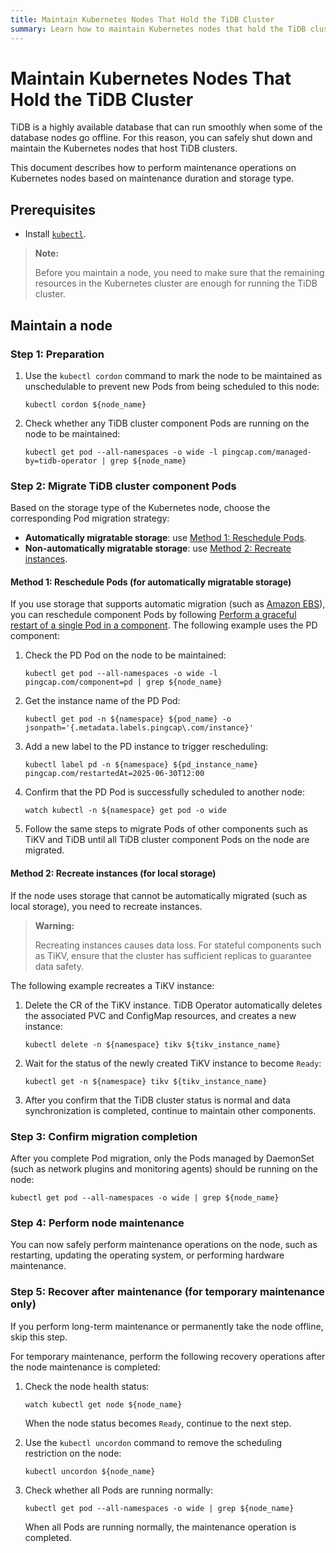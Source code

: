 ```yaml
---
title: Maintain Kubernetes Nodes That Hold the TiDB Cluster
summary: Learn how to maintain Kubernetes nodes that hold the TiDB cluster.
---
```


# Maintain Kubernetes Nodes That Hold the TiDB Cluster

TiDB is a highly available database that can run smoothly when some of the database nodes go offline. For this reason, you can safely shut down and maintain the Kubernetes nodes that host TiDB clusters.

This document describes how to perform maintenance operations on Kubernetes nodes based on maintenance duration and storage type.

## Prerequisites

- Install [`kubectl`](https://kubernetes.io/docs/tasks/tools/).

> **Note:**
>
> Before you maintain a node, you need to make sure that the remaining resources in the Kubernetes cluster are enough for running the TiDB cluster.

## Maintain a node

### Step 1: Preparation

1. Use the `kubectl cordon` command to mark the node to be maintained as unschedulable to prevent new Pods from being scheduled to this node:

    ```shell
    kubectl cordon ${node_name}
    ```

2. Check whether any TiDB cluster component Pods are running on the node to be maintained:

    ```shell
    kubectl get pod --all-namespaces -o wide -l pingcap.com/managed-by=tidb-operator | grep ${node_name}
    ```

### Step 2: Migrate TiDB cluster component Pods

Based on the storage type of the Kubernetes node, choose the corresponding Pod migration strategy:

- **Automatically migratable storage**: use [Method 1: Reschedule Pods](#method-1-reschedule-pods-for-automatically-migratable-storage).
- **Non-automatically migratable storage**: use [Method 2: Recreate instances](#method-2-recreate-instances-for-local-storage).

#### Method 1: Reschedule Pods (for automatically migratable storage)

If you use storage that supports automatic migration (such as [Amazon EBS](https://aws.amazon.com/ebs/)), you can reschedule component Pods by following [Perform a graceful restart of a single Pod in a component](restart-a-tidb-cluster.md#perform-a-graceful-restart-of-a-single-pod-in-a-component). The following example uses the PD component:

1. Check the PD Pod on the node to be maintained:

    ```shell
    kubectl get pod --all-namespaces -o wide -l pingcap.com/component=pd | grep ${node_name}
    ```

2. Get the instance name of the PD Pod:

    ```shell
    kubectl get pod -n ${namespace} ${pod_name} -o jsonpath='{.metadata.labels.pingcap\.com/instance}'
    ```

3. Add a new label to the PD instance to trigger rescheduling:

    ```shell
    kubectl label pd -n ${namespace} ${pd_instance_name} pingcap.com/restartedAt=2025-06-30T12:00
    ```

4. Confirm that the PD Pod is successfully scheduled to another node:

    ```shell
    watch kubectl -n ${namespace} get pod -o wide
    ```

5. Follow the same steps to migrate Pods of other components such as TiKV and TiDB until all TiDB cluster component Pods on the node are migrated.

#### Method 2: Recreate instances (for local storage)

If the node uses storage that cannot be automatically migrated (such as local storage), you need to recreate instances.

> **Warning:**
>
> Recreating instances causes data loss. For stateful components such as TiKV, ensure that the cluster has sufficient replicas to guarantee data safety.

The following example recreates a TiKV instance:

1. Delete the CR of the TiKV instance. TiDB Operator automatically deletes the associated PVC and ConfigMap resources, and creates a new instance:

    ```shell
    kubectl delete -n ${namespace} tikv ${tikv_instance_name}
    ```

2. Wait for the status of the newly created TiKV instance to become `Ready`:

    ```shell
    kubectl get -n ${namespace} tikv ${tikv_instance_name}
    ```

3. After you confirm that the TiDB cluster status is normal and data synchronization is completed, continue to maintain other components.

### Step 3: Confirm migration completion

After you complete Pod migration, only the Pods managed by DaemonSet (such as network plugins and monitoring agents) should be running on the node:

```shell
kubectl get pod --all-namespaces -o wide | grep ${node_name}
```

### Step 4: Perform node maintenance

You can now safely perform maintenance operations on the node, such as restarting, updating the operating system, or performing hardware maintenance.

### Step 5: Recover after maintenance (for temporary maintenance only)

If you perform long-term maintenance or permanently take the node offline, skip this step.

For temporary maintenance, perform the following recovery operations after the node maintenance is completed:

1. Check the node health status:

    ```shell
    watch kubectl get node ${node_name}
    ```

    When the node status becomes `Ready`, continue to the next step.

2. Use the `kubectl uncordon` command to remove the scheduling restriction on the node:

    ```shell
    kubectl uncordon ${node_name}
    ```

3. Check whether all Pods are running normally:

    ```shell
    kubectl get pod --all-namespaces -o wide | grep ${node_name}
    ```

    When all Pods are running normally, the maintenance operation is completed.
